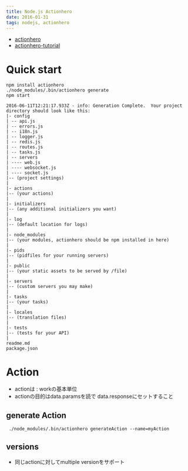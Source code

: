 ```yaml
---
title: Node.js Actionhero
date: 2016-01-31
tags: nodejs, actionhero
---
```


+ [actionhero](https://github.com/evantahler/actionHero)
+ [actionhero-tutorial](https://github.com/evantahler/actionhero-tutorial)

# Quick start

```
npm install actionhero
./node_modules/.bin/actionhero generate
npm start
```

```
2016-06-11T12:21:17.933Z - info: Generation Complete.  Your project directory should look like this:
|- config
| -- api.js
| -- errors.js
| -- i18n.js
| -- logger.js
| -- redis.js
| -- routes.js
| -- tasks.js
| -- servers
| ---- web.js
| ---- websocket.js
| ---- socket.js
|-- (project settings)
|
|- actions
|-- (your actions)
|
|- initializers
|-- (any additional initializers you want)
|
|- log
|-- (default location for logs)
|
|- node_modules
|-- (your modules, actionhero should be npm installed in here)
|
|- pids
|-- (pidfiles for your running servers)
|
|- public
|-- (your static assets to be served by /file)
|
|- servers
|-- (custom servers you may make)
|
|- tasks
|-- (your tasks)
|
|- locales
|-- (translation files)
|
|- tests
|-- (tests for your API)
|
readme.md
package.json
```

# Action

+ actionは : workの基本単位
+ actionの目的はdata.paramsを読で data.responseにセットすること

## generate Action
```
 ./node_modules/.bin/actionhero generateAction --name=myAction
```

## versions

+ 同じactionに対してmultiple versionをサポート
